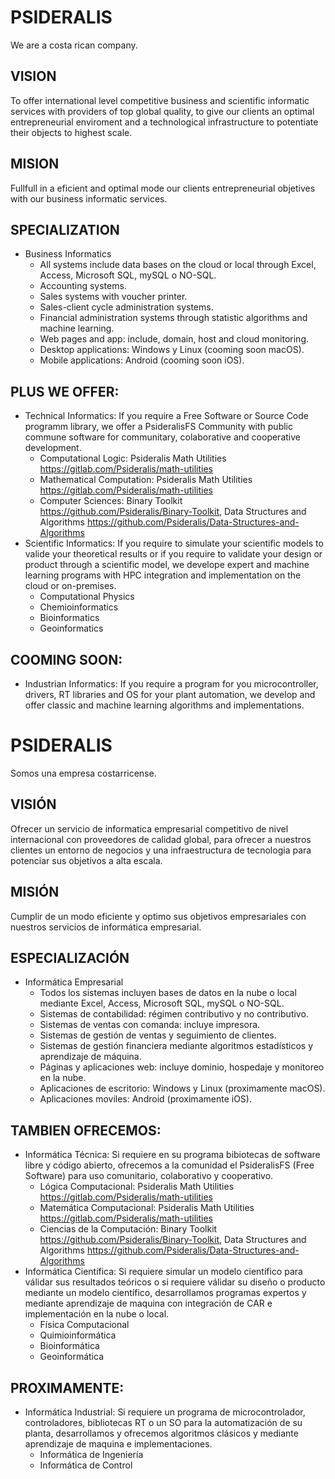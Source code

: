 
# PSIDERALIS

We are a costa rican company.

## VISION

To offer international level competitive business and scientific informatic services with providers of top global quality, to give our clients an optimal entrepreneurial enviroment and a technological infrastructure to potentiate their objects to highest scale.

## MISION

Fullfull in a eficient and optimal mode our clients entrepreneurial objetives with our business informatic services.

## SPECIALIZATION
  - Business Informatics
    - All systems include data bases on the cloud or local through Excel, Access, Microsoft SQL, mySQL o NO-SQL. 
    - Accounting systems.
    - Sales systems with voucher printer.
    - Sales-client cycle administration systems.
    - Financial administration systems through statistic algorithms and machine learning.
    - Web pages and app: include, domain, host and cloud monitoring.
    - Desktop applications: Windows y Linux (cooming soon macOS).
    - Mobile applications: Android (cooming soon iOS).
   
## PLUS WE OFFER:
  - Technical Informatics: If you require a Free Software or Source Code programm library, we offer a PsideralisFS Community with public commune software for communitary, colaborative and cooperative development.
    - Computational Logic: Psideralis Math Utilities https://gitlab.com/Psideralis/math-utilities
    - Mathematical Computation: Psideralis Math Utilities https://gitlab.com/Psideralis/math-utilities
    - Computer Sciences: Binary Toolkit https://github.com/Psideralis/Binary-Toolkit, Data Structures and Algorithms https://github.com/Psideralis/Data-Structures-and-Algorithms
  - Scientific Informatics: If you require to simulate your scientific models to valide your theoretical results or if you require to validate your design or product through a scientific model, we develope expert and machine learning programs with HPC integration and implementation on the cloud or on-premises.
    - Computational Physics
    - Chemioinformatics
    - Bioinformatics
    - Geoinformatics
  
 ## COOMING SOON:
  - Industrian Informatics: If you require a program for you microcontroller, drivers, RT libraries and OS for your plant automation, we develop and offer classic and machine learning algorithms and implementations. 

# PSIDERALIS

Somos una empresa costarricense.

## VISIÓN

Ofrecer un servicio de informatica empresarial competitivo de nivel internacional con proveedores de calidad global, para ofrecer a nuestros clientes un entorno de negocios y una infraestructura de tecnologia para potenciar sus objetivos a alta escala.

## MISIÓN

Cumplir de un modo eficiente y optimo sus objetivos empresariales con nuestros servicios de informática empresarial.

## ESPECIALIZACIÓN
  - Informática Empresarial
    - Todos los sistemas incluyen bases de datos en la nube o local mediante Excel, Access, Microsoft SQL, mySQL o NO-SQL. 
    - Sistemas de contabilidad: régimen contributivo y no contributivo.
    - Sistemas de ventas con comanda: incluye impresora.
    - Sistemas de gestión de ventas y seguimiento de clientes.
    - Sistemas de gestión financiera mediante algoritmos estadísticos y aprendizaje de máquina.
    - Páginas y aplicaciones web: incluye dominio, hospedaje y monitoreo en la nube.
    - Aplicaciones de escritorio: Windows y Linux (proximamente macOS).
    - Aplicaciones moviles: Android (proximamente iOS).
   
## TAMBIEN OFRECEMOS:
  - Informática Técnica: Si requiere en su programa bibiotecas de software libre y código abierto, ofrecemos a la comunidad el PsideralisFS (Free Software) para uso comunitario, colaborativo y cooperativo.
    - Lógica Computacional: Psideralis Math Utilities https://gitlab.com/Psideralis/math-utilities
    - Matemática Computacional:  Psideralis Math Utilities https://gitlab.com/Psideralis/math-utilities
    - Ciencias de la Computación: Binary Toolkit https://github.com/Psideralis/Binary-Toolkit, Data Structures and Algorithms https://github.com/Psideralis/Data-Structures-and-Algorithms
  - Informática Científica: Si requiere simular un modelo científico para válidar sus resultados teóricos o si requiere válidar su diseño o producto mediante un modelo científico, desarrollamos programas expertos y mediante aprendizaje de maquina con integración de CAR e implementación en la nube o local.
    - Física Computacional
    - Quimioinformática
    - Bioinformática
    - Geoinformática
  
 ## PROXIMAMENTE:
  - Informática Industrial: Si requiere un programa de microcontrolador, controladores, bibliotecas RT o un SO para la automatización de su planta, desarrollamos y ofrecemos algoritmos clásicos y mediante aprendizaje de maquina e implementaciones.
    - Informática de Ingeniería
    - Informática de Control
